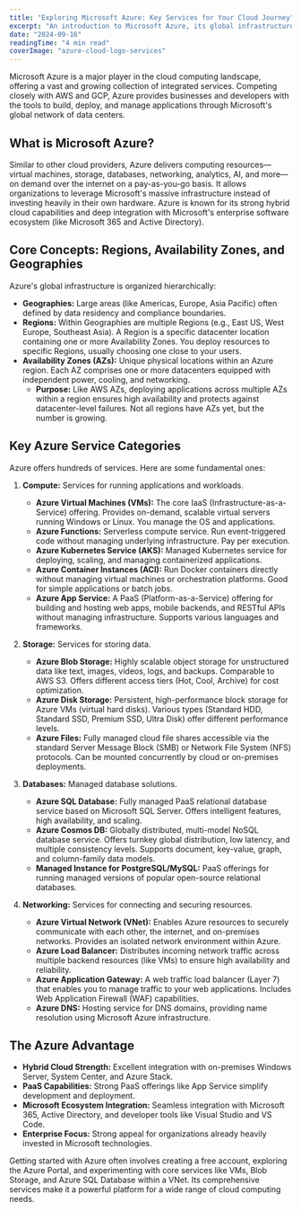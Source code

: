 ```yaml
---
title: "Exploring Microsoft Azure: Key Services for Your Cloud Journey"
excerpt: "An introduction to Microsoft Azure, its global infrastructure, and essential services for compute, storage, databases, and networking in the cloud."
date: "2024-09-16"
readingTime: "4 min read"
coverImage: "azure-cloud-logo-services"
---
```


Microsoft Azure is a major player in the cloud computing landscape, offering a vast and growing collection of integrated services. Competing closely with AWS and GCP, Azure provides businesses and developers with the tools to build, deploy, and manage applications through Microsoft's global network of data centers.

## What is Microsoft Azure?

Similar to other cloud providers, Azure delivers computing resources—virtual machines, storage, databases, networking, analytics, AI, and more—on demand over the internet on a pay-as-you-go basis. It allows organizations to leverage Microsoft's massive infrastructure instead of investing heavily in their own hardware. Azure is known for its strong hybrid cloud capabilities and deep integration with Microsoft's enterprise software ecosystem (like Microsoft 365 and Active Directory).

## Core Concepts: Regions, Availability Zones, and Geographies

Azure's global infrastructure is organized hierarchically:

*   **Geographies:** Large areas (like Americas, Europe, Asia Pacific) often defined by data residency and compliance boundaries.
*   **Regions:** Within Geographies are multiple Regions (e.g., East US, West Europe, Southeast Asia). A Region is a specific datacenter location containing one or more Availability Zones. You deploy resources to specific Regions, usually choosing one close to your users.
*   **Availability Zones (AZs):** Unique physical locations within an Azure region. Each AZ comprises one or more datacenters equipped with independent power, cooling, and networking.
    *   **Purpose:** Like AWS AZs, deploying applications across multiple AZs within a region ensures high availability and protects against datacenter-level failures. Not all regions have AZs yet, but the number is growing.

## Key Azure Service Categories

Azure offers hundreds of services. Here are some fundamental ones:

1.  **Compute:** Services for running applications and workloads.
    *   **Azure Virtual Machines (VMs):** The core IaaS (Infrastructure-as-a-Service) offering. Provides on-demand, scalable virtual servers running Windows or Linux. You manage the OS and applications.
    *   **Azure Functions:** Serverless compute service. Run event-triggered code without managing underlying infrastructure. Pay per execution.
    *   **Azure Kubernetes Service (AKS):** Managed Kubernetes service for deploying, scaling, and managing containerized applications.
    *   **Azure Container Instances (ACI):** Run Docker containers directly without managing virtual machines or orchestration platforms. Good for simple applications or batch jobs.
    *   **Azure App Service:** A PaaS (Platform-as-a-Service) offering for building and hosting web apps, mobile backends, and RESTful APIs without managing infrastructure. Supports various languages and frameworks.

2.  **Storage:** Services for storing data.
    *   **Azure Blob Storage:** Highly scalable object storage for unstructured data like text, images, videos, logs, and backups. Comparable to AWS S3. Offers different access tiers (Hot, Cool, Archive) for cost optimization.
    *   **Azure Disk Storage:** Persistent, high-performance block storage for Azure VMs (virtual hard disks). Various types (Standard HDD, Standard SSD, Premium SSD, Ultra Disk) offer different performance levels.
    *   **Azure Files:** Fully managed cloud file shares accessible via the standard Server Message Block (SMB) or Network File System (NFS) protocols. Can be mounted concurrently by cloud or on-premises deployments.

3.  **Databases:** Managed database solutions.
    *   **Azure SQL Database:** Fully managed PaaS relational database service based on Microsoft SQL Server. Offers intelligent features, high availability, and scaling.
    *   **Azure Cosmos DB:** Globally distributed, multi-model NoSQL database service. Offers turnkey global distribution, low latency, and multiple consistency levels. Supports document, key-value, graph, and column-family data models.
    *   **Managed Instance for PostgreSQL/MySQL:** PaaS offerings for running managed versions of popular open-source relational databases.

4.  **Networking:** Services for connecting and securing resources.
    *   **Azure Virtual Network (VNet):** Enables Azure resources to securely communicate with each other, the internet, and on-premises networks. Provides an isolated network environment within Azure.
    *   **Azure Load Balancer:** Distributes incoming network traffic across multiple backend resources (like VMs) to ensure high availability and reliability.
    *   **Azure Application Gateway:** A web traffic load balancer (Layer 7) that enables you to manage traffic to your web applications. Includes Web Application Firewall (WAF) capabilities.
    *   **Azure DNS:** Hosting service for DNS domains, providing name resolution using Microsoft Azure infrastructure.

## The Azure Advantage

*   **Hybrid Cloud Strength:** Excellent integration with on-premises Windows Server, System Center, and Azure Stack.
*   **PaaS Capabilities:** Strong PaaS offerings like App Service simplify development and deployment.
*   **Microsoft Ecosystem Integration:** Seamless integration with Microsoft 365, Active Directory, and developer tools like Visual Studio and VS Code.
*   **Enterprise Focus:** Strong appeal for organizations already heavily invested in Microsoft technologies.

Getting started with Azure often involves creating a free account, exploring the Azure Portal, and experimenting with core services like VMs, Blob Storage, and Azure SQL Database within a VNet. Its comprehensive services make it a powerful platform for a wide range of cloud computing needs.
